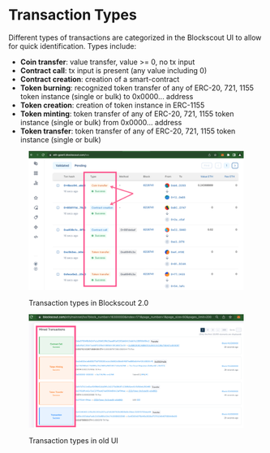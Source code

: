 # Transaction Types

Different types of transactions are categorized in the Blockscout UI to allow for quick identification. Types include:

* **Coin transfer**: value transfer, value >= 0, no tx input&#x20;
* **Contract call**: tx input is present (any value including 0)&#x20;
* **Contract creation**: creation of a smart-contract&#x20;
* **Token burning**: recognized token transfer of any of ERC-20, 721, 1155 token instance (single or bulk) to 0x0000... address&#x20;
* **Token creation**: creation of token instance in ERC-1155&#x20;
* **Token minting**: token transfer of any of ERC-20, 721, 1155 token instance (single or bulk) from 0x0000... address&#x20;
* **Token transfer**: token transfer of any of ERC-20, 721, 1155 token instance (single or bulk)&#x20;

<figure><img src="../../.gitbook/assets/new-ui.png" alt=""><figcaption><p>Transaction types in Blockscout 2.0</p></figcaption></figure>

<figure><img src="../../.gitbook/assets/old-ui.png" alt=""><figcaption><p>Transaction types in old UI</p></figcaption></figure>

